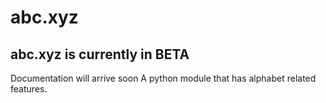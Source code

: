 # abc.xyz
## abc.xyz is currently in **BETA**
Documentation will arrive soon
A python module that has alphabet related features.
